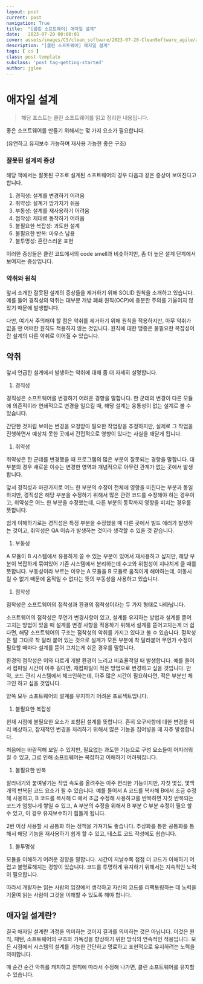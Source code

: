 ```yaml
---
layout: post
current: post
navigation: True
title:  "[클린 소프트웨어] 애자일 설계"
date:   2023-07-20 00:00:01
cover: assets/images/CS/clean_software/2023-07-20-CleanSoftware_agile/agile.jpeg
description: "[클린 소프트웨어] 애자일 설계"
tags: [ cs ]
class: post-template
subclass: 'post tag-getting-started'
author: jglee
---
```


# 애자일 설계

> 해당 포스트는 클린 소프트웨어를 읽고 정리한 내용입니다.
> 

좋은 소프트웨어를 만들기 위해서는 몇 가지 요소가 필요합니다.

(유연하고 유지보수 가능하며 재사용 가능한 좋은 구조)

### 잘못된 설계의 증상

해당 책에서는 잘못된 구조로 설계된 소프트웨어의 경우 다음과 같은 증상이 보여진다고 합니다.

1. 경직성: 설계를 변경하기 어려움
2. 취약성: 설계가 망가지기 쉬움
3. 부동성: 설계를 재사용하기 어려움
4. 점착성: 제대로 동작하기 어려움
5. 불필요한 복잡성: 과도한 설계
6. 불필요한 반복: 마우스 남용
7. 불투명성: 혼란스러운 표현

이러한 증상들은 클린 코드에서의 code smell과 비슷하지만, 좀 더 높은 설계 단계에서 보여지는 증상입니다.

### 악취와 원칙

앞서 소개한 잘못된 설계의 증상들을 제거하기 위해 SOLID 원칙을 소개하고 있습니다. 예를 들어 경직성의 악취는 대부분 개방 폐쇄 원칙(OCP)에 충분한 주의를 기울이지 않았기 때문에 발생합니다.

다만, 여기서 주의해야 할 점은 악취를 제거하기 위해 원칙을 적용하지만, 아무 악취가 없을 땐 어떠한 원칙도 적용하지 않는 것입니다. 원칙에 대한 맹종은 불필요한 복잡성이란 설계의 다른 악취로 이어질 수 있습니다.

## 악취

앞서 언급한 설계에서 발생하는 악취에 대해 좀 더 자세히 설명합니다.

1. 경직성

경직성은 소프트웨어를 변경하기 어려운 경향을 말합니다. 한 군데의 변경이 다른 모듈에 의존적이라 연쇄적으로 변경을 일으킬 때, 해당 설계는 융통성이 없는 설계로 볼 수 있습니다.

간단한 것처럼 보이는 변경을 요청받아 필요한 작업량을 추정하지만, 실제로 그 작업을 진행하면서 예상치 못한 곳에서 간접적으로 영향이 있다는 사실을 깨닫게 됩니다.

1. 취약성

취약성은 한 군데를 변경했을 때 프로그램의 많은 부분이 잘못되는 경향을 말합니다. 대부분의 경우 새로운 이슈는 변경한 영역과 개념적으로 아무런 관계가 없는 곳에서 발생합니다.

앞서 경직성과 마찬가지로 어느 한 부분의 수정이 전체에 영향을 미친다는 부분과 동일하지만, 경직성은 해당 부분을 수정하기 위해서 많은 관련 코드를 수정해야 하는 경우이고, 취약성은 어느 한 부분을 수정했는데, 다른 부분의 동작까지 영향을 미치는 경우를 뜻합니다.

쉽게 이해하기로는 경직성은 특정 부분을 수정했을 때 다른 곳에서 빌드 에러가 발생하는 것이고, 취약성은 QA 이슈가 발생하는 것이라 생각할 수 있을 것 같습니다.

1. 부동성

A 모듈이 B 시스템에서 유용하게 쓸 수 있는 부분이 있어서 재사용하고 싶지만, 해당 부분이 복잡하게 묶여있어 기존 시스템에서 분리하는데 수고와 위험성이 지나치게 클 때를 뜻합니다. 부동성이라 부르는 이유는 A 모듈을 B 모듈로 움직이게 해야하는데, 이동시킬 수 없기 때문에 움직일 수 없다는 뜻의 부동성을 사용하고 있습니다.

1. 점착성

점착성은 소프트웨어의 점착성과 환경의 점착성이라는 두 가지 형태로 나타납니다.

소프트웨어의 점착성은 무언가 변경사항이 있고, 설계를 유지하는 방법과 설계를 뜯어 고치는 방법이 있을 때 설계를 변경 사항을 적용하기 위해서 설계를 뜯어고치는게 더 쉽다면, 해당 소프트웨어의 구조는 점착성의 악취를 가지고 있다고 볼 수 있습니다. 점착성은 말 그대로 착 달라 붙어 있는 것으로 설계가 모든 부분에 착 달라붙어 무언가 수정이 필요할 때마다 설계를 뜯어 고치는게 쉬운 경우를 말합니다.

환경의 점착성은 이와 다르게 개발 환경이 느리고 비효율적일 때 발생합니다. 예를 들어서 컴파일 시간이 아주 길다면, 재컴파일이 적은 방법으로 변경하고 싶을 것입니다. 만약, 코드 관리 시스템에서 체크인하는데, 아주 많은 시간이 필요하다면, 적은 부분만 체크인 하고 싶을 것입니다.

양쪽 모두 소프트웨어의 설계를 유지하기 어려운 프로젝트입니다.

1. 불필요한 복잡성

현재 시점에 불필요한 요소가 포함된 설계를 뜻합니다. 흔히 요구사항에 대한 변경을 미리 예상하고, 잠재적인 변경을 처리하기 위해서 많은 기능을 집어넣을 때 자주 발생합니다.

처음에는 바람직해 보일 수 있지만, 필요없는 과도한 기능으로 구성 요소들이 어지러워 질 수 있고, 그로 인해 소프트웨어는 복잡하고 이해하기 어려워집니다.

1. 불필요한 반복

잘라내기와 붙여넣기는 작업 속도를 올려주는 아주 편리한 기능이지만, 자칫 몇십, 몇백 개의 반복된 코드 요소가 될 수 있습니다. 예를 들어서 A 코드를 복사해 B에서 조금 수정해 사용하고, B 코드를 복사해 C 에서 조금 수정해 사용하고를 반복하면 자칫 반복되는 코드가 엄청나게 쌓일 수 있고, A 부분의 수정을 위해서 B 부분 C 부분 수정이 필요 할 수 있고, 이 경우 유지보수하기 힘들게 됩니다.

2번 이상 사용할 시 공통화 하는 정책을 가져가도 좋습니다. 추상화를 통한 공통화를 통해서 해당 기능을 재사용하기 쉽게 할 수 있고, 테스트 코드 작성에도 쉽습니다.

1. 불투명성

모듈을 이해하기 어려운 경향을 말합니다. 시간이 지날수록 점점 더 코드가 이해하기 어렵고 불명료해지는 경향이 있습니다. 코드를 투명하게 유지하기 위해서는 지속적인 노력이 필요합니다.

따라서 개발자는 읽는 사람의 입장에서 생각하고 자신의 코드를 리팩토링하는 데 노력을 기울여 읽는 사람이 그것을 이해할 수 있도록 해야 합니다.

## 애자일 설계란?

결국 애자일 설계란 과정을 의미하는 것이지 결과를 의미하는 것은 아닙니다. 이것은 원칙, 패턴, 소프트웨어의 구조와 가독성을 향상하기 위한 방식의 연속적인 적용입니다. 모든 시점에서 시스템의 설계를 가능한 간단하고 명료하고 표현적으로 유지하려는 노력을 의미합니다.

매 순간 순간 악취를 캐치하고 원칙에 따라서 수정해 나가면, 클린 소프트웨어를 유지할 수 있습니다.
